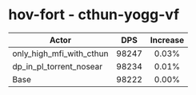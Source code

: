 # hov-fort - cthun-yogg-vf
| Actor | DPS | Increase |
|---|:---:|:---:|
|only_high_mfi_with_cthun|98247|0.03%|
|dp_in_pl_torrent_nosear|98234|0.01%|
|Base|98222|0.00%|
